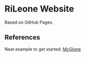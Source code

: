 # RiLeone Website

Based on GitHub Pages.


## References

Neat example to get started: [McGlone](http://jmcglone.com/guides/github-pages/)
